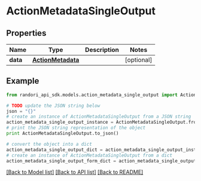 # ActionMetadataSingleOutput


## Properties

Name | Type | Description | Notes
------------ | ------------- | ------------- | -------------
**data** | [**ActionMetadata**](ActionMetadata.md) |  | [optional] 

## Example

```python
from randori_api_sdk.models.action_metadata_single_output import ActionMetadataSingleOutput

# TODO update the JSON string below
json = "{}"
# create an instance of ActionMetadataSingleOutput from a JSON string
action_metadata_single_output_instance = ActionMetadataSingleOutput.from_json(json)
# print the JSON string representation of the object
print ActionMetadataSingleOutput.to_json()

# convert the object into a dict
action_metadata_single_output_dict = action_metadata_single_output_instance.to_dict()
# create an instance of ActionMetadataSingleOutput from a dict
action_metadata_single_output_form_dict = action_metadata_single_output.from_dict(action_metadata_single_output_dict)
```
[[Back to Model list]](../README.md#documentation-for-models) [[Back to API list]](../README.md#documentation-for-api-endpoints) [[Back to README]](../README.md)



